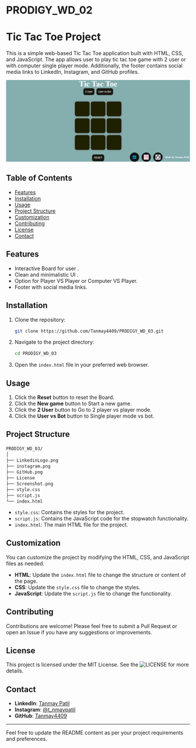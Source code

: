 # PRODIGY_WD_02
# Tic Tac Toe Project

This is a simple web-based Tic Tac Toe application built with HTML, CSS, and JavaScript. The app allows user to play tic tac toe game with 2 user or with computer single player mode. Additionally, the footer contains social media links to LinkedIn, Instagram, and GitHub profiles.

![Screenshot of App](Screenshot.png)

## Table of Contents

- [Features](#features)
- [Installation](#installation)
- [Usage](#usage)
- [Project Structure](#project-structure)
- [Customization](#customization)
- [Contributing](#contributing)
- [License](#license)
- [Contact](#contact)

## Features

- Interactive Board for user .
- Clean and minimalistic UI  .
- Option for Player VS Player or Computer VS Player.
- Footer with social media links.

## Installation

1. Clone the repository:

   ```sh
   git clone https://github.com/Tanmay4409/PRODIGY_WD_03.git
   ```

2. Navigate to the project directory:

   ```sh
   cd PRODIGY_WD_03
   ```

3. Open the `index.html` file in your preferred web browser.

## Usage

1. Click the **Reset** button to reset the Board.
2. Click the **New game** button to Start a new game.
3. Click the **2 User** button to Go to 2 player vs player mode.
4. Click the **User vs Bot** button to Single player mode vs bot.

## Project Structure

```plaintext
PRODIGY_WD_03/
│ 
├── LinkedinLogo.png
├── instagram.png
├── GitHub.png
├── License
├── Screenshot.png
├── style.css
├── script.js
└── index.html
```

- `style.css`: Contains the styles for the project.
- `script.js`: Contains the JavaScript code for the stopwatch functionality.
- `index.html`: The main HTML file for the project.

## Customization

You can customize the project by modifying the HTML, CSS, and JavaScript files as needed.

- **HTML**: Update the `index.html` file to change the structure or content of the page.
- **CSS**: Update the `style.css` file to change the styles.
- **JavaScript**: Update the `script.js` file to change the functionality.

## Contributing

Contributions are welcome! Please feel free to submit a Pull Request or open an Issue if you have any suggestions or improvements.

## License

This project is licensed under the MIT License. See the ![LICENSE](license)  for more details.

## Contact

- **LinkedIn**: [Tanmay Patil](https://www.linkedin.com/in/tanmay-patil-98b030258/)
- **Instagram**: [@t_nmaypatil](https://www.instagram.com/t_nmaypatil/?igsh=MXN2NGg0dGF4aXNkeA%3D%3D)
- **GitHub**: [Tanmay4409](https://github.com/Tanmay4409)

---

Feel free to update the README content as per your project requirements and preferences.
